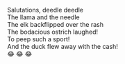 Salutations, deedle deedle  
The llama and the needle  
The elk backflipped over the rash  
The bodacious ostrich laughed!  
To peep such a sport!  
And the duck flew away with the cash!  
😂 😂 😂
